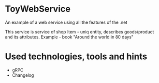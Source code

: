# ToyWebService
An example of a web service using all the features of the .net

This service is service of shop
Item - uniq entity, describes goods/product and its attributes.
Example - book "Around the world in 80 days"

# Used technologies, tools and hints
- gRPC
- Changelog